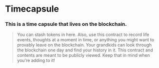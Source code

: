 # Timecapsule

### This is a time capsule that lives on the blockchain.


>You can stash tokens in here.
 Also, use this contract to record life events, thoughts at a moment in time, or anything you might want to provably leave on the blockchain.
Your grandkids can look through the blockchain one day and find your history in it.
This contract and contents are meant to be publicly viewed. Keep that in mind when you're adding to it!
